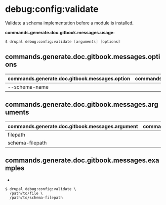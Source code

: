 # debug:config:validate
Validate a schema implementation before a module is installed.

**commands.generate.doc.gitbook.messages.usage:**
```
$ drupal debug:config:validate [arguments] [options]
```

## commands.generate.doc.gitbook.messages.options
commands.generate.doc.gitbook.messages.option | commands.generate.doc.gitbook.messages.details
-------|-------------
--schema-name | 

## commands.generate.doc.gitbook.messages.arguments
commands.generate.doc.gitbook.messages.argument | commands.generate.doc.gitbook.messages.details
---------|-------------
filepath | 
schema-filepath | 

## commands.generate.doc.gitbook.messages.examples
* 
```
$ drupal debug:config:validate \
  /path/to/file \
  /path/to/schema-filepath

```

